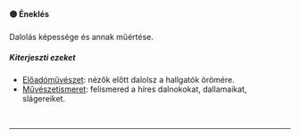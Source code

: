 #### 🟡 Éneklés

Dalolás képessége és annak műértése.

##### Kiterjeszti ezeket

- [Előadóművészet](../kepzettsegek.muveszeti/eloadomuveszet.md): nézők előtt dalolsz a hallgatók örömére.
- [Művészetismeret](../kepzettsegek.muveszeti/muveszetismeret.md): felismered a híres dalnokokat, dallamaikat, slágereiket.

<br />

---
